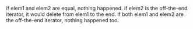if elem1 and elem2 are equal, nothing happened.
if elem2 is the off-the-end iterator, it would delete from elem1 to the end.
if both elem1 and elem2 are the off-the-end iterator, nothing happened too.
